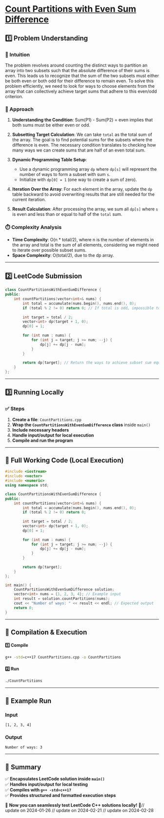 # **[Count Partitions with Even Sum Difference](https://leetcode.com/problems/count-partitions-with-even-sum-difference/description/)**  

## **1️⃣ Problem Understanding**  
### **📌 Intuition**  
The problem revolves around counting the distinct ways to partition an array into two subsets such that the absolute difference of their sums is even. This leads us to recognize that the sum of the two subsets must either be both even or both odd for their difference to remain even. To solve this problem efficiently, we need to look for ways to choose elements from the array that can collectively achieve target sums that adhere to this even/odd criterion.

### **🚀 Approach**  
1. **Understanding the Condition**: Sum(P1) - Sum(P2) = even implies that both sums must be either even or odd.
   
2. **Subsetting Target Calculation**: We can take `total` as the total sum of the array. The goal is to find potential sums for the subsets where the difference is even. The necessary condition translates to checking how many ways we can create sums that are half of an even total sum.

3. **Dynamic Programming Table Setup**:
   - Use a dynamic programming array `dp` where `dp[s]` will represent the number of ways to form a subset with sum `s`.
   - Initialize with `dp[0] = 1` (one way to create a sum of zero).

4. **Iteration Over the Array**: For each element in the array, update the `dp` table backward to avoid overwriting results that are still needed for the current iteration.

5. **Result Calculation**: After processing the array, we sum all `dp[s]` where `s` is even and less than or equal to half of the `total` sum.

### **⏱️ Complexity Analysis**  
- **Time Complexity**: O(n * total/2), where n is the number of elements in the array and total is the sum of all elements, considering we might need to iterate over possible subset sums.
- **Space Complexity**: O(total/2), due to the dp array.

---  

## **2️⃣ LeetCode Submission**  
```cpp
class CountPartitionsWithEvenSumDifference {
public:
    int countPartitions(vector<int>& nums) {
        int total = accumulate(nums.begin(), nums.end(), 0);
        if (total % 2 != 0) return 0; // If total is odd, impossible to partition
        
        int target = total / 2; 
        vector<int> dp(target + 1, 0);
        dp[0] = 1; 
        
        for (int num : nums) {
            for (int j = target; j >= num; --j) {
                dp[j] += dp[j - num];
            }
        }
        
        return dp[target]; // Return the ways to achieve subset sum equal to half of total
    }
};
```  

---  

## **3️⃣ Running Locally**  
### **✅ Steps**  
1. **Create a file**: `CountPartitions.cpp`  
2. **Wrap the `CountPartitionsWithEvenSumDifference` class** inside `main()`  
3. **Include necessary headers**  
4. **Handle input/output for local execution**  
5. **Compile and run the program**  

---  

## **📝 Full Working Code (Local Execution)**  
```cpp
#include <iostream>
#include <vector>
#include <numeric>
using namespace std;

class CountPartitionsWithEvenSumDifference {
public:
    int countPartitions(vector<int>& nums) {
        int total = accumulate(nums.begin(), nums.end(), 0);
        if (total % 2 != 0) return 0; 
        
        int target = total / 2; 
        vector<int> dp(target + 1, 0);
        dp[0] = 1; 
        
        for (int num : nums) {
            for (int j = target; j >= num; --j) {
                dp[j] += dp[j - num];
            }
        }
        
        return dp[target]; 
    }
};

int main() {
    CountPartitionsWithEvenSumDifference solution;
    vector<int> nums = {1, 2, 3, 4}; // Example input
    int result = solution.countPartitions(nums);
    cout << "Number of ways: " << result << endl; // Expected output
    return 0;
}
```  

---  

## **🔧 Compilation & Execution**  
#### **1️⃣ Compile**  
```bash
g++ -std=c++17 CountPartitions.cpp -o CountPartitions
```  

#### **2️⃣ Run**  
```bash
./CountPartitions
```  

---  

## **🎯 Example Run**  
### **Input**  
```
[1, 2, 3, 4]
```  
### **Output**  
```
Number of ways: 3
```  

---  

## **📌 Summary**  
✅ **Encapsulates LeetCode solution inside `main()`**  
✅ **Handles input/output for local testing**  
✅ **Compiles with `g++ -std=c++17`**  
✅ **Provides structured and formatted execution steps**  

🚀 **Now you can seamlessly test LeetCode C++ solutions locally!** 🚀// update on 2024-01-26
// update on 2024-02-21
// update on 2024-02-28
